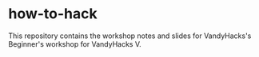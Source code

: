 # how-to-hack

This repository contains the workshop notes and slides for VandyHacks's Beginner's workshop for VandyHacks V.

